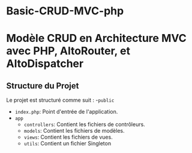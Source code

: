 # Basic-CRUD-MVC-php

# Modèle CRUD en Architecture MVC avec PHP, AltoRouter, et AltoDispatcher
## Structure du Projet

Le projet est structuré comme suit :
-`public`
  - `index.php`: Point d'entrée de l'application.
- `app`
  - `controllers`: Contient les fichiers de contrôleurs.
  - `models`: Contient les fichiers de modèles.
  - `views`: Contient les fichiers de vues.
  - `utils`: Contient un fichier Singleton
